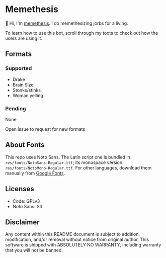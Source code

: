 # Memethesis
:robot: Hi, I'm [memethesis](https://botsin.space/@memethesis).
I do memethesizing jorbs for a living.

To learn how to use this bot, scroll through my toots to check out how
the users are using it.

## Formats
### Supported
- Drake
- Brain Size
- Stonks/stinks
- Woman yelling

### Pending
None

Open issue to request for new formats

## About Fonts
This repo uses Noto Sans. The Latin script one is bundled in 
`res/fonts/NotoSans-Regular.ttf`; its monospace version
`res/fonts/NotoMono-Regular.ttf`. For other languages, download
them manually from [Google Fonts](https://www.google.com/get/noto/).

## Licenses
- Code: GPLv3
- Noto Sans: SIL

## Disclaimer
Any content within this README document is subject to addition, modification,
and/or removal without notice from original author. This software is shipped
with ABSOLUTELY NO WARRANTY, including warranty that you will not be banned.